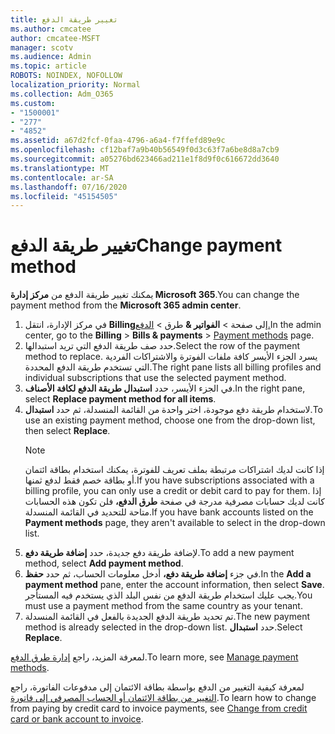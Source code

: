```yaml
---
title: تغيير طريقة الدفع
ms.author: cmcatee
author: cmcatee-MSFT
manager: scotv
ms.audience: Admin
ms.topic: article
ROBOTS: NOINDEX, NOFOLLOW
localization_priority: Normal
ms.collection: Adm_O365
ms.custom:
- "1500001"
- "277"
- "4852"
ms.assetid: a67d2fcf-0faa-4796-a6a4-f7ffefd89e9c
ms.openlocfilehash: cf12baf7a9b40b56549f0d3c63f7a6be8d8a7cb9
ms.sourcegitcommit: a05276bd623466ad211e1f8d9f0c616672dd3640
ms.translationtype: MT
ms.contentlocale: ar-SA
ms.lasthandoff: 07/16/2020
ms.locfileid: "45154505"
---
```

# <a name="change-payment-method"></a><span data-ttu-id="d5716-102">تغيير طريقة الدفع</span><span class="sxs-lookup"><span data-stu-id="d5716-102">Change payment method</span></span>

<span data-ttu-id="d5716-103">يمكنك تغيير طريقة الدفع من **مركز إدارة Microsoft 365**.</span><span class="sxs-lookup"><span data-stu-id="d5716-103">You can change the payment method from the **Microsoft 365 admin center**.</span></span>
  
1. <span data-ttu-id="d5716-104">في مركز الإدارة، انتقل **Billing**إلى صفحة  >  **الفواتير &** طرق  >  [الدفع.](https://go.microsoft.com/fwlink/p/?linkid=2018806)</span><span class="sxs-lookup"><span data-stu-id="d5716-104">In the admin center, go to the **Billing** > **Bills & payments** > [Payment methods](https://go.microsoft.com/fwlink/p/?linkid=2018806) page.</span></span>
2. <span data-ttu-id="d5716-105">حدد صف طريقة الدفع التي تريد استبدالها.</span><span class="sxs-lookup"><span data-stu-id="d5716-105">Select the row of the payment method to replace.</span></span> <span data-ttu-id="d5716-106">يسرد الجزء الأيسر كافة ملفات الفوترة والاشتراكات الفردية التي تستخدم طريقة الدفع المحددة.</span><span class="sxs-lookup"><span data-stu-id="d5716-106">The right pane lists all billing profiles and individual subscriptions that use the selected payment method.</span></span>
3. <span data-ttu-id="d5716-107">في الجزء الأيسر، حدد **استبدال طريقة الدفع لكافة الأصناف**.</span><span class="sxs-lookup"><span data-stu-id="d5716-107">In the right pane, select **Replace payment method for all items**.</span></span>
4. <span data-ttu-id="d5716-108">لاستخدام طريقة دفع موجودة، اختر واحدة من القائمة المنسدلة، ثم حدد **استبدال**.</span><span class="sxs-lookup"><span data-stu-id="d5716-108">To use an existing payment method, choose one from the drop-down list, then select **Replace**.</span></span>
    > [!NOTE]
    > <span data-ttu-id="d5716-109">إذا كانت لديك اشتراكات مرتبطة بملف تعريف للفوترة، يمكنك استخدام بطاقة ائتمان أو بطاقة خصم فقط لدفع ثمنها.</span><span class="sxs-lookup"><span data-stu-id="d5716-109">If you have subscriptions associated with a billing profile, you can only use a credit or debit card to pay for them.</span></span> <span data-ttu-id="d5716-110">إذا كانت لديك حسابات مصرفية مدرجة في صفحة **طرق الدفع،** فلن تكون هذه الحسابات متاحة للتحديد في القائمة المنسدلة.</span><span class="sxs-lookup"><span data-stu-id="d5716-110">If you have bank accounts listed on the **Payment methods** page, they aren't available to select in the drop-down list.</span></span>
5. <span data-ttu-id="d5716-111">لإضافة طريقة دفع جديدة، حدد **إضافة طريقة دفع**.</span><span class="sxs-lookup"><span data-stu-id="d5716-111">To add a new payment method, select **Add payment method**.</span></span>
6. <span data-ttu-id="d5716-112">في جزء **إضافة طريقة دفع،** أدخل معلومات الحساب، ثم حدد **حفظ**.</span><span class="sxs-lookup"><span data-stu-id="d5716-112">In the **Add a payment method** pane, enter the account information, then select **Save**.</span></span> <span data-ttu-id="d5716-113">يجب عليك استخدام طريقة الدفع من نفس البلد الذي يستخدم فيه المستأجر.</span><span class="sxs-lookup"><span data-stu-id="d5716-113">You must use a payment method from the same country as your tenant.</span></span>
7. <span data-ttu-id="d5716-114">تم تحديد طريقة الدفع الجديدة بالفعل في القائمة المنسدلة.</span><span class="sxs-lookup"><span data-stu-id="d5716-114">The new payment method is already selected in the drop-down list.</span></span> <span data-ttu-id="d5716-115">حدد **استبدال**.</span><span class="sxs-lookup"><span data-stu-id="d5716-115">Select **Replace**.</span></span>

<span data-ttu-id="d5716-116">لمعرفة المزيد، راجع [إدارة طرق الدفع](https://docs.microsoft.com/microsoft-365/commerce/billing-and-payments/manage-payment-methods).</span><span class="sxs-lookup"><span data-stu-id="d5716-116">To learn more, see [Manage payment methods](https://docs.microsoft.com/microsoft-365/commerce/billing-and-payments/manage-payment-methods).</span></span>

<span data-ttu-id="d5716-117">لمعرفة كيفية التغيير من الدفع بواسطة بطاقة الائتمان إلى مدفوعات الفاتورة، راجع [التغيير من بطاقة الائتمان أو الحساب المصرفي إلى فاتورة](https://docs.microsoft.com/microsoft-365/commerce/billing-and-payments/change-payment-method#change-from-credit-card-or-bank-account-to-invoice).</span><span class="sxs-lookup"><span data-stu-id="d5716-117">To learn how to change from paying by credit card to invoice payments, see [Change from credit card or bank account to invoice](https://docs.microsoft.com/microsoft-365/commerce/billing-and-payments/change-payment-method#change-from-credit-card-or-bank-account-to-invoice).</span></span>